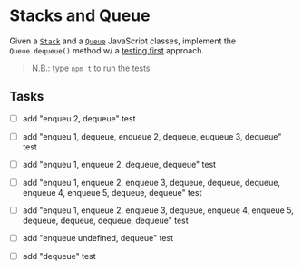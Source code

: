 # Stacks and Queue

Given a [`Stack`](../src/misc/Queue.js#L1) and a [`Queue`](../src/misc/Queue.js#13)
JavaScript classes, implement the `Queue.dequeue()` method w/ a
[testing first](../src/misc/Queue.test.js) approach.

> N.B.: type `npm t` to run the tests

## Tasks

- [ ] add "enqueu 2, dequeue" test

- [ ] add "enqueu 1, dequeue, enqueue 2, dequeue, euqueue 3, dequeue" test

- [ ] add "enqueu 1, enqueue 2, dequeue, dequeue" test

- [ ] add "enqueu 1, enqueue 2, enqueue 3, dequeue, dequeue, dequeue, enqueue 4, enqueue 5, dequeue, dequeue" test

- [ ] add "enqueu 1, enqueue 2, enqueue 3, dequeue, enqueue 4, enqueue 5, dequeue, dequeue, dequeue, dequeue" test

- [ ] add "enqueue undefined, dequeue" test

- [ ] add "dequeue" test
